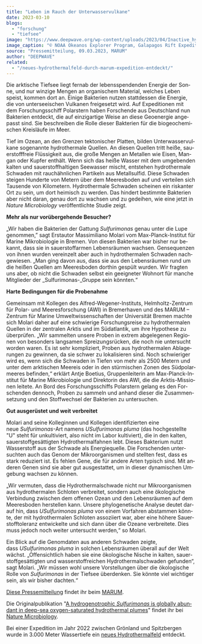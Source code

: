 ```yaml
---
title: "Le­ben im Rauch der Unterwasservulkane"
date: 2023-03-10
blogs: 
  - "forschung"
  - "tiefsee"
image: "https://www.deepwave.org/wp-content/uploads/2023/04/Inactive_hydrothermal_vents_Galapagos_Rift_Expl6488_9667229132.jpg"
image_caption: "© NOAA Okeanos Explorer Program, Galapagos Rift Expedition 2011 / Wikimedia Commons (CC BY 2.0)"
source: "Pressemitteilung, 09.03.2023, MARUM"
author: "DEEPWAVE"
related: 
  - "/neues-hydrothermalfeld-durch-marum-expedition-entdeckt/"
---
```


Die ark­ti­sche Tief­see liegt fern­ab der le­bens­spen­den­den En­er­gie der Son­ne, und nur win­zi­ge Men­gen an or­ga­ni­schem Ma­te­ri­al, wel­ches Le­ben speist, kom­men dort an. Ei­ni­ge Bak­te­ri­en nut­zen statt­des­sen die En­er­gie, die von un­ter­see­ischen Vul­ka­nen frei­ge­setzt wird. Auf Ex­pe­di­tio­nen mit dem For­schungs­schiff Po­lar­stern ha­ben For­schen­de aus Deutsch­land nun Bakterien ent­deckt, die auf ein­zig­ar­ti­ge Wei­se an die­se Geo­en­er­gie an­ge­passt sind. Sie be­schrei­ben die Rol­le die­ser Bak­te­ri­en für die bio­geo­che­mi­schen Kreis­läu­fe im Meer.

Tief im Oze­an, an den Gren­zen tek­to­ni­scher Plat­ten, bil­den Un­ter­was­ser­vul­ka­ne so­ge­nann­te hydro­ther­ma­le Quel­len. An die­sen Quel­len tritt hei­ße, sau­er­stoff­freie Flüs­sig­keit aus, die gro­ße Men­gen an Me­tal­len wie Ei­sen, Man­gan oder Kup­fer ent­hält. Wenn sich das hei­ße Was­ser mit dem um­ge­ben­den kal­ten und sau­er­stoff­hal­ti­gen See­was­ser mischt, ent­ste­hen hydro­ther­ma­le Schwa­den mit rauch­ähn­li­chen Par­ti­keln aus Me­tall­sul­fid. Die­se Schwa­den stei­gen Hun­der­te von Me­tern über dem Mee­res­bo­den auf und ver­tei­len sich Tau­sen­de von Ki­lo­me­tern. Hydro­ther­ma­le Schwa­den schei­nen ein ris­kan­ter Ort zu sein, um dort hei­misch zu wer­den. Das hin­dert be­stimm­te Bakterien aber nicht dar­an, ge­nau dort zu wach­sen und zu ge­dei­hen, wie eine jetzt in _Nature Microbiology_ ver­öf­fent­lich­te Stu­die zeigt.

**Mehr als nur vorübergehende Besucher?**

„Wir ha­ben die Bakterien der Gat­tung _Sulfurimonas_ ge­nau un­ter die Lupe ge­nom­men,” sagt Er­st­au­tor Mas­si­mi­lia­no Mo­la­ri vom Max-Planck-In­sti­tut für Ma­ri­ne Mi­kro­bio­lo­gie in Bre­men. Von die­sen Bakterien war bis­her nur be­kannt, dass sie in sau­er­stoff­ar­men Le­bens­räu­men wach­sen. Gen­se­quen­zen von ih­nen wur­den ver­ein­zelt aber auch in hydro­ther­ma­len Schwa­den nach­ge­wie­sen. „Man ging da­von aus, dass sie aus den Le­bens­räu­men rund um die hei­ßen Quel­len am Mee­res­bo­den dort­hin ge­spült wur­den. Wir frag­ten uns aber, ob nicht die Schwa­den selbst ein ge­eig­ne­ter Wohn­ort für man­che Mit­glie­der der _Sulfurimonas-_Grup­pe sein könn­ten.“

**Harte Bedingungen für die Probenahme**

Ge­mein­sam mit Kol­le­gen des Al­fred-We­ge­ner-In­sti­tuts, Helm­holtz-Zen­trum für Po­lar- und Mee­res­for­schung (AWI) in Bre­mer­ha­ven und des MARUM – Zen­trum für Ma­ri­ne Um­welt­wis­sen­schaf­ten der Uni­ver­si­tät Bre­men mach­te sich Mo­la­ri da­her auf eine schwie­ri­ge For­schungs­rei­se zu hydro­ther­ma­len Quel­len in der zen­tra­len Ark­tis und im Süd­at­lan­tik, um ihre Hy­po­the­se zu über­prü­fen. „Wir sam­mel­ten un­se­re Pro­ben in ex­trem ab­ge­le­ge­nen Re­gio­nen von be­son­ders lang­sa­men Sprei­zungs­rü­cken, die noch nie un­ter­sucht wor­den wa­ren. Es ist sehr kom­pli­ziert, Pro­ben aus hydro­ther­ma­len Ab­la­ge­run­gen zu ge­win­nen, da sie schwer zu lo­ka­li­sie­ren sind. Noch schwie­ri­ger wird es, wenn sich die Schwa­den in Tie­fen von mehr als 2500 Me­tern und un­ter dem ark­ti­schen Meer­eis oder in den stür­mi­schen Zo­nen des Süd­po­lar­mee­res be­fin­den,“ er­klärt Ant­je Boe­ti­us, Grup­pen­lei­te­rin am Max-Planck-In­sti­tut für Ma­ri­ne Mi­kro­bio­lo­gie und Di­rek­to­rin des AWI, die die Ark­tis-Mis­sio­nen lei­te­te. An Bord des For­schungs­schiffs Po­lar­stern ge­lang es den For­schen­den den­noch, Pro­ben zu sam­meln und an­hand die­ser die Zu­sam­men­set­zung und den Stoff­wech­sel der Bakterien zu un­ter­su­chen.

**Gut ausgerüstet und weit verbreitet**

Mo­la­ri and sei­ne Kol­le­gin­nen und Kol­le­gen iden­ti­fi­zier­ten eine neue _Sulfurimonas_\-Art na­mens _USulfurimonas pluma_ (das hoch­ge­stell­te "U" steht für un­kul­ti­viert, also nicht im La­bor kul­ti­viert), die in den kal­ten, sau­er­stoff­ge­sät­tig­ten Hydro­ther­mal­fah­nen lebt. Die­ses Bak­te­ri­um nutzt Was­ser­stoff aus der Schwa­de als En­er­gie­quel­le. Die For­schen­den un­ter­such­ten auch das Ge­nom der Mi­kro­or­ga­nis­men und stell­ten fest, dass es stark re­du­ziert ist. Es feh­len Gene, die für an­de­re Ar­ten ty­pisch sind. Mit an­de­ren Ge­nen sind sie aber gut aus­ge­stat­tet, um in die­ser dy­na­mi­schen Um­ge­bung wach­sen zu kön­nen.

„Wir ver­mu­ten, dass die Hydro­ther­mal­schwa­de nicht nur Mi­kro­or­ga­nis­men aus hydro­ther­ma­len Schlo­ten ver­brei­tet, son­dern auch eine öko­lo­gi­sche Ver­bin­dung zwi­schen dem of­fe­nen Oze­an und den Le­bens­räu­men auf dem Mee­res­bo­den her­stel­len kann. Un­se­re phy­lo­ge­ne­ti­sche Ana­ly­se deu­tet dar­auf hin, dass _USulfurimonas pluma_ von ei­nem Vor­fah­ren ab­stam­men könn­te, der mit hydro­ther­ma­len Schlo­ten as­so­zi­iert war, aber eine hö­he­re Sau­er­stoff­to­le­ranz ent­wi­ckel­te und sich dann über die Ozea­ne ver­brei­te­te. Dies muss je­doch noch wei­ter un­ter­sucht wer­den,“ so Mo­la­ri.

Ein Blick auf die Ge­nom­da­ten aus an­de­ren Schwa­den zeig­te, dass _USulfurimonas pluma_ in sol­chen Le­bens­räu­men über­all auf der Welt wächst. „Of­fen­sicht­lich ha­ben sie eine öko­lo­gi­sche Ni­sche in kal­ten, sau­er­stoff­ge­sät­tig­ten und was­ser­stoff­rei­chen Hydro­ther­mal­schwa­den ge­fun­den“, sagt Mo­la­ri. „Wir müs­sen wohl un­se­re Vor­stel­lun­gen über die öko­lo­gi­sche Rol­le von _Sulfurimonas_ in der Tief­see über­den­ken. Sie könn­te viel wich­ti­ger sein, als wir bis­her dach­ten.“

[Diese Pressemitteilung](https://www.marum.de/Entdecken/Unterwasservulkane.html) findet ihr beim [MARUM](https://www.marum.de/index.html).

Die Originalpublikation "[A hy­dro­ge­notro­phic _Sulfurimonas_ is glo­bal­ly ab­un­dant in deep-sea oxy­gen-sa­tu­ra­ted hydro­ther­mal plu­mes](https://www.nature.com/articles/s41564-023-01342-w)" findet ihr bei [Nature Microbiology](https://www.nature.com/nmicrobiol/).

Bei einer Expedition im Jahr 2022 zwischen Grönland und Spitzbergen wurde in 3.000 Meter Wassertiefe ein [neues Hydrothermalfeld](https://www.deepwave.org/neues-hydrothermalfeld-durch-marum-expedition-entdeckt/) entdeckt.

